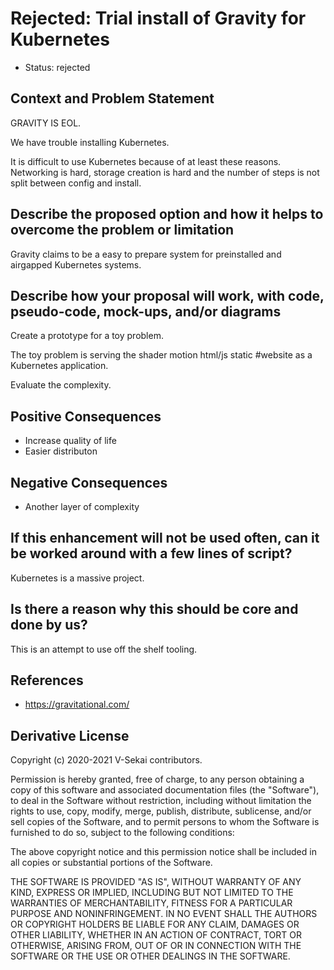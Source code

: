 # Rejected: Trial install of Gravity for Kubernetes

- Status: rejected

## Context and Problem Statement

GRAVITY IS EOL.

We have trouble installing Kubernetes.

It is difficult to use Kubernetes because of at least these reasons. Networking is hard, storage creation is hard and the number of steps is not split between config and install.

## Describe the proposed option and how it helps to overcome the problem or limitation

Gravity claims to be a easy to prepare system for preinstalled and airgapped Kubernetes systems.

## Describe how your proposal will work, with code, pseudo-code, mock-ups, and/or diagrams

Create a prototype for a toy problem.

The toy problem is serving the shader motion html/js static #website as a Kubernetes application.

Evaluate the complexity.

## Positive Consequences <!-- optional -->

- Increase quality of life
- Easier distributon

## Negative Consequences <!-- optional -->

- Another layer of complexity

## If this enhancement will not be used often, can it be worked around with a few lines of script?

Kubernetes is a massive project.

## Is there a reason why this should be core and done by us?

This is an attempt to use off the shelf tooling.

## References <!-- optional -->

- https://gravitational.com/

## Derivative License

Copyright (c) 2020-2021 V-Sekai contributors.

Permission is hereby granted, free of charge, to any person obtaining a copy
of this software and associated documentation files (the "Software"), to deal
in the Software without restriction, including without limitation the rights
to use, copy, modify, merge, publish, distribute, sublicense, and/or sell
copies of the Software, and to permit persons to whom the Software is
furnished to do so, subject to the following conditions:

The above copyright notice and this permission notice shall be included in all
copies or substantial portions of the Software.

THE SOFTWARE IS PROVIDED "AS IS", WITHOUT WARRANTY OF ANY KIND, EXPRESS OR
IMPLIED, INCLUDING BUT NOT LIMITED TO THE WARRANTIES OF MERCHANTABILITY,
FITNESS FOR A PARTICULAR PURPOSE AND NONINFRINGEMENT. IN NO EVENT SHALL THE
AUTHORS OR COPYRIGHT HOLDERS BE LIABLE FOR ANY CLAIM, DAMAGES OR OTHER
LIABILITY, WHETHER IN AN ACTION OF CONTRACT, TORT OR OTHERWISE, ARISING FROM,
OUT OF OR IN CONNECTION WITH THE SOFTWARE OR THE USE OR OTHER DEALINGS IN THE
SOFTWARE.
